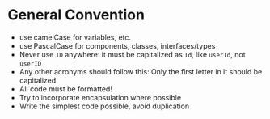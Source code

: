 # General Convention

- use camelCase for variables, etc.
- use PascalCase for components, classes, interfaces/types
- Never use `ID` anywhere: it must be capitalized as `Id`, like `userId`, not `userID`
- Any other acronyms should follow this: Only the first letter in it should be capitalized
- All code must be formatted!
- Try to incorporate encapsulation where possible
- Write the simplest code possible, avoid duplication

